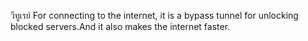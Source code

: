 วีทูเรย์ For connecting to the internet, it is a bypass tunnel for unlocking blocked servers.And it also makes the internet faster.
